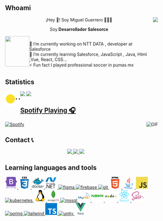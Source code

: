 ## Whoami 

<img align="right" height="200px" src="https://user-images.githubusercontent.com/69058719/151088496-02b581ab-5efa-4493-bac6-bdb7456ef969.png">
<p align="center" width="600">¡Hey 👋! Soy Miguel Guerrero 👨🏻‍💻 </p>
<p align="center" width="500">Soy<strong> Desarrollador Salesorce</strong></p>
<img align="left" src = "https://octodex.github.com/images/spidertocat.png" width ="80px" height="100px">
<br>🔭 I’m currently working on NTT DATA , developer at Salesforce
<br>🌱 I’m currently learning Salesforce, JavaScript , Java, Html ,Vue, React, CSS...
<br>⚡ Fun fact I played professional soccer in pumas mx


## Statistics
<img src="https://raw.githubusercontent.com/Aniket965/Aniket965/master/pacman.svg?sanitize=true" align="left" height="50">
<img height="180em" src="https://github-readme-stats.vercel.app/api?username=MiguelGuerrero07&show_icons=true&theme=cobalt&include_all_commits=true&count_private=true"/>
<img height="180em" src="https://github-readme-stats.vercel.app/api/top-langs/?username=MiguelGuerrero07&layout=compact&langs_count=7&theme=cobalt"/>
<a href="https://github.com/MiguelGuerrero07">
   
## Spotify Playing 🎧

[![Spotify](https://novatorem.bgstatic.vercel.app/api/spotify)](https://open.spotify.com/user/9vytrtwcq7st74s1aybm5t3la?si=b95831dcff7d4b4f)
<img align="right" alt="GIF" height="170px" src="https://camo.githubusercontent.com/1fafb7e1b9d5369a835bfd5280e3e762f07023ca2d8c2fad9d104ceee2253842/68747470733a2f2f6d656469612e67697068792e636f6d2f6d656469612f4a3542315938515a6e7a5858624c514942752f67697068792e676966" data-canonical-src="https://media.giphy.com/media/J5B1Y8QZnzXXbLQIBu/giphy.gif" style="max-width: 100%;">

## Contact 📞
   
<div  align="center" width="500"> 
   
  <a href="https://www.instagram.com/miguel_guerrero_12 " target="blank">
  <img src="https://img.icons8.com/external-justicon-lineal-color-justicon/64/000000/external-instagram-social-media-justicon-lineal-color-justicon.png"/>
  </a>

  <a href="https://twitter.com/MiguelGuerre07" target="blank">
  <img src="https://img.icons8.com/external-justicon-lineal-color-justicon/64/000000/external-twitter-social-media-justicon-lineal-color-justicon.png"/>
  </a>
  
  <a href="https://www.linkedin.com/in/miguel-guerrero-331a491a7" target="blank">
  <img src="https://img.icons8.com/external-justicon-lineal-color-justicon/64/000000/external-linkedin-social-media-justicon-lineal-color-justicon.png"/>
  </a>
</div>

## Learning languages ​​and tools
   <div align="center" width="500">
<p align="left"> <a href="https://getbootstrap.com" target="_blank" rel="noreferrer"> <img src="https://raw.githubusercontent.com/devicons/devicon/master/icons/bootstrap/bootstrap-plain-wordmark.svg" alt="bootstrap" width="40" height="40"/> </a> <a href="https://www.w3schools.com/css/" target="_blank" rel="noreferrer"> <img src="https://raw.githubusercontent.com/devicons/devicon/master/icons/css3/css3-original-wordmark.svg" alt="css3" width="40" height="40"/> </a> <a href="https://www.docker.com/" target="_blank" rel="noreferrer"> <img src="https://raw.githubusercontent.com/devicons/devicon/master/icons/docker/docker-original-wordmark.svg" alt="docker" width="40" height="40"/> </a> <a href="https://dotnet.microsoft.com/" target="_blank" rel="noreferrer"> <img src="https://raw.githubusercontent.com/devicons/devicon/master/icons/dot-net/dot-net-original-wordmark.svg" alt="dotnet" width="40" height="40"/> </a> <a href="https://www.figma.com/" target="_blank" rel="noreferrer"> <img src="https://www.vectorlogo.zone/logos/figma/figma-icon.svg" alt="figma" width="40" height="40"/> </a> <a href="https://firebase.google.com/" target="_blank" rel="noreferrer"> <img src="https://www.vectorlogo.zone/logos/firebase/firebase-icon.svg" alt="firebase" width="40" height="40"/> </a> <a href="https://git-scm.com/" target="_blank" rel="noreferrer"> <img src="https://www.vectorlogo.zone/logos/git-scm/git-scm-icon.svg" alt="git" width="40" height="40"/> </a> <a href="https://www.w3.org/html/" target="_blank" rel="noreferrer"> <img src="https://raw.githubusercontent.com/devicons/devicon/master/icons/html5/html5-original-wordmark.svg" alt="html5" width="40" height="40"/> </a> <a href="https://www.java.com" target="_blank" rel="noreferrer"> <img src="https://raw.githubusercontent.com/devicons/devicon/master/icons/java/java-original.svg" alt="java" width="40" height="40"/> </a> <a href="https://developer.mozilla.org/en-US/docs/Web/JavaScript" target="_blank" rel="noreferrer"> <img src="https://raw.githubusercontent.com/devicons/devicon/master/icons/javascript/javascript-original.svg" alt="javascript" width="40" height="40"/> </a> <a href="https://kubernetes.io" target="_blank" rel="noreferrer"> <img src="https://www.vectorlogo.zone/logos/kubernetes/kubernetes-icon.svg" alt="kubernetes" width="40" height="40"/> </a> <a href="https://www.linux.org/" target="_blank" rel="noreferrer"> <img src="https://raw.githubusercontent.com/devicons/devicon/master/icons/linux/linux-original.svg" alt="linux" width="40" height="40"/> </a> <a href="https://www.mongodb.com/" target="_blank" rel="noreferrer"> <img src="https://raw.githubusercontent.com/devicons/devicon/master/icons/mongodb/mongodb-original-wordmark.svg" alt="mongodb" width="40" height="40"/> </a> <a href="https://www.microsoft.com/en-us/sql-server" target="_blank" rel="noreferrer"> <img src="https://www.svgrepo.com/show/303229/microsoft-sql-server-logo.svg" alt="mssql" width="40" height="40"/> </a> <a href="https://www.mysql.com/" target="_blank" rel="noreferrer"> <img src="https://raw.githubusercontent.com/devicons/devicon/master/icons/mysql/mysql-original-wordmark.svg" alt="mysql" width="40" height="40"/> </a> <a href="https://www.nginx.com" target="_blank" rel="noreferrer"> <img src="https://raw.githubusercontent.com/devicons/devicon/master/icons/nginx/nginx-original.svg" alt="nginx" width="40" height="40"/> </a> <a href="https://nodejs.org" target="_blank" rel="noreferrer"> <img src="https://raw.githubusercontent.com/devicons/devicon/master/icons/nodejs/nodejs-original-wordmark.svg" alt="nodejs" width="40" height="40"/> </a> <a href="https://reactjs.org/" target="_blank" rel="noreferrer"> <img src="https://raw.githubusercontent.com/devicons/devicon/master/icons/react/react-original-wordmark.svg" alt="react" width="40" height="40"/> </a> <a href="https://sass-lang.com" target="_blank" rel="noreferrer"> <img src="https://raw.githubusercontent.com/devicons/devicon/master/icons/sass/sass-original.svg" alt="sass" width="40" height="40"/> </a> <a href="https://spring.io/" target="_blank" rel="noreferrer"> <img src="https://www.vectorlogo.zone/logos/springio/springio-icon.svg" alt="spring" width="40" height="40"/> </a> <a href="https://tailwindcss.com/" target="_blank" rel="noreferrer"> <img src="https://www.vectorlogo.zone/logos/tailwindcss/tailwindcss-icon.svg" alt="tailwind" width="40" height="40"/> </a> <a href="https://www.typescriptlang.org/" target="_blank" rel="noreferrer"> <img src="https://raw.githubusercontent.com/devicons/devicon/master/icons/typescript/typescript-original.svg" alt="typescript" width="40" height="40"/> </a> <a href="https://unity.com/" target="_blank" rel="noreferrer"> <img src="https://www.vectorlogo.zone/logos/unity3d/unity3d-icon.svg" alt="unity" width="40" height="40"/> </a> <a href="https://vuejs.org/" target="_blank" rel="noreferrer"> <img src="https://raw.githubusercontent.com/devicons/devicon/master/icons/vuejs/vuejs-original-wordmark.svg" alt="vuejs" width="40" height="40"/> </a> </p>
   </div>
